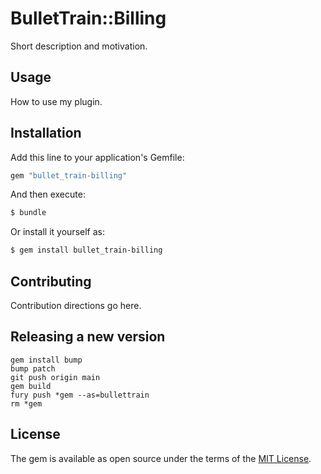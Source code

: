 # BulletTrain::Billing
Short description and motivation.

## Usage
How to use my plugin.

## Installation
Add this line to your application's Gemfile:

```ruby
gem "bullet_train-billing"
```

And then execute:
```bash
$ bundle
```

Or install it yourself as:
```bash
$ gem install bullet_train-billing
```

## Contributing

Contribution directions go here.

## Releasing a new version

```
gem install bump
bump patch
git push origin main
gem build
fury push *gem --as=bullettrain
rm *gem
```

## License
The gem is available as open source under the terms of the [MIT License](https://opensource.org/licenses/MIT).
